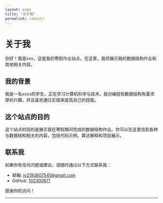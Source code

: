 ```yaml
---
layout: page
title: "关于我"
permalink: /about/
---
```


# 关于我

你好！我是xxx，这是我的寒假作业站点。在这里，我将展示我的数据结构作业和其他相关内容。

## 我的背景

我是一名xxxx的学生，正在学习计算机科学与技术。我对编程和数据结构有着浓厚的兴趣，并且喜欢通过实践来提高自己的技能。

## 这个站点的目的

这个站点的目的是展示我在寒假期间完成的数据结构作业。你可以在这里找到各种与数据结构相关的内容，包括代码示例、算法解释和项目展示。

## 联系我

如果你有任何问题或建议，请随时通过以下方式联系我：

- 邮箱: [jy2193807541@gmail.com](mailto:jy2193807541@gmail.com)
- GitHub: [102300671](https://github.com/102300671)

感谢你的访问！

---